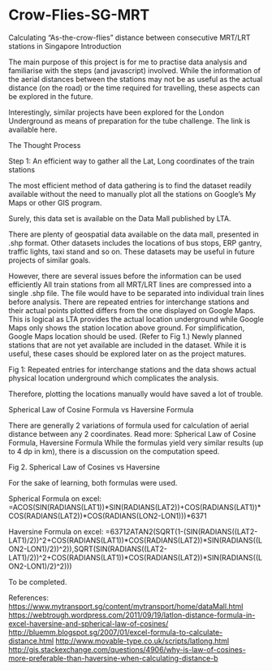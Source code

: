 # Crow-Flies-SG-MRT
Calculating “As-the-crow-flies” distance between consecutive MRT/LRT stations in Singapore
Introduction

The main purpose of this project is for me to practise data analysis and familiarise with the steps (and javascript) involved. While the information of the aerial distances between the stations may not be as useful as the actual distance (on the road) or the time required for travelling, these aspects can be explored in the future.

Interestingly, similar projects have been explored for the London Underground as means of preparation for the tube challenge. The link is available here.

The Thought Process

Step 1: An efficient way to gather all the Lat, Long coordinates of the train stations

The most efficient method of data gathering is to find the dataset readily available without the need to manually plot all the stations on Google’s My Maps or other GIS program.

Surely, this data set is available on the Data Mall published by LTA.

There are plenty of geospatial data available on the data mall, presented in .shp format.
Other datasets includes the locations of bus stops, ERP gantry, traffic lights, taxi stand and so on. These datasets may be useful in future projects of similar goals.

However, there are several issues before the information can be used efficiently
All train stations from all MRT/LRT lines are compressed into a single .shp file. The file would have to be separated into individual train lines before analysis.
There are repeated entries for interchange stations and their actual points plotted differs from the one displayed on Google Maps. This is logical as LTA provides the actual location underground while Google Maps only shows the station location above ground. For simplification, Google Maps location should be used. (Refer to Fig 1.)
Newly planned stations that are not yet available are included in the dataset. While it is useful, these cases should be explored later on as the project matures.



Fig 1: Repeated entries for interchange stations and the data shows actual physical location underground which complicates the analysis.


Therefore, plotting the locations manually would have saved a lot of trouble. 

Spherical Law of Cosine Formula vs Haversine Formula

There are generally 2 variations of formula used for calculation of aerial distance between any 2 coordinates. Read more: Spherical Law of Cosine Formula, Haversine Formula
While the formulas yield very similar results (up to 4 dp in km), there is a discussion on the computation speed. 




Fig 2. Spherical Law of Cosines vs Haversine

For the sake of learning, both formulas were used.

Spherical Formula on excel:
=ACOS(SIN(RADIANS(LAT1))*SIN(RADIANS(LAT2))+COS(RADIANS(LAT1))*COS(RADIANS(LAT2))*COS(RADIANS(LON2-LON1)))*6371


Haversine Formula on excel:
=6371*2*ATAN2(SQRT(1-(SIN(RADIANS((LAT2-LAT1)/2))^2+COS(RADIANS(LAT1))*COS(RADIANS(LAT2))*SIN(RADIANS((LON2-LON1)/2))^2)),SQRT(SIN(RADIANS((LAT2-LAT1)/2))^2+COS(RADIANS(LAT1))*COS(RADIANS(LAT2))*SIN(RADIANS((LON2-LON1)/2)^2)))


To be completed.

References:
https://www.mytransport.sg/content/mytransport/home/dataMall.html
https://webtrough.wordpress.com/2011/09/19/latlon-distance-formula-in-excel-haversine-and-spherical-law-of-cosines/
http://bluemm.blogspot.sg/2007/01/excel-formula-to-calculate-distance.html
http://www.movable-type.co.uk/scripts/latlong.html
http://gis.stackexchange.com/questions/4906/why-is-law-of-cosines-more-preferable-than-haversine-when-calculating-distance-b

